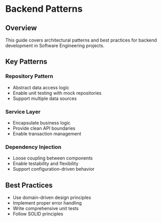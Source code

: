 # Backend Patterns

## Overview

This guide covers architectural patterns and best practices for backend development in Software Engineering projects.

## Key Patterns

### Repository Pattern
- Abstract data access logic
- Enable unit testing with mock repositories
- Support multiple data sources

### Service Layer
- Encapsulate business logic
- Provide clean API boundaries
- Enable transaction management

### Dependency Injection
- Loose coupling between components
- Enable testability and flexibility
- Support configuration-driven behavior

## Best Practices

- Use domain-driven design principles
- Implement proper error handling
- Write comprehensive unit tests
- Follow SOLID principles
